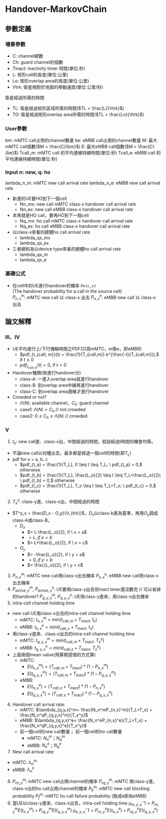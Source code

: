 # Handover-MarkovChain
## 參數定義

### 場景參數
- C: channel總數
- Ch: guard channel的個數
- Tinact: inactivity timer 時間(單位:秒)
- L: 矩形cell的長度(單位:公里)
- Lo: 矩形overlap area的長度(單位:公里)
- Vtrk: 衛星相對於地面的移動速度(單位:公里/秒)

衛星經過所需的時間
- TL: 衛星經過矩形區域所需的時間($TL = \frac{L}{Vtrk}$)
- TO: 衛星經過矩形overlap area所需的時間($TL = \frac{Lo}{Vtrk}$)

### User參數
bm: mMTC call占用的channel數量
be: eMBB call占用的channel數量
M: 最大mMTC call個數($M = \frac{C}{bm}$)
E: 最大eMBB call個數($M = \frac{C}{be}$)
Tcall_m: mMTC call 的平均連線持續時間(單位:秒)
Tcall_e: eMBB call 的平均連線持續時間(單位:秒)

### Input n: new, q: ho
lambda_n_m: mMTC new call arrival rate
lambda_n_e: eMBB new call arrival rate

- 新進的UE要HO到下一個cell
  - Nn_mx: new call mMTC class-x handover call arrival rate
  - Nn_ex: new call eMBB class-x handover call arrival rate
- 本來就是HO call，要再HO到下一個cell
  - Nq_mx: ho call mMTC class-x handover call arrival rate
  - Nq_ex: ho call eMBB class-x handover call arrival rate
- 以class-x來看的總體ho call arrival rate
  - lambda_qx_mx
  - lambda_qx_ex
- 三者總和為以device type來看的總體ho call arrival rate
  - lambda_qx_m
  - lambda_qx_e



### 基礎公式
- 在cell中的UE進行handover的機率 `Pn(c,x)`  
  (The handover probability for a call in the source cell)  
  $P^m_{n,x}$: mMTC new call 以 class-x 出去
  $P^e_{n,x}$: eMBB new call 以 class-x 出去

## 論文解釋
### III、IV
- UE平均進行上/下行傳輸時間之PDF(只寫mMTC，m換e，即eMBB)
  - $pdf_{t_{call, m}}(t) = \frac{1}{T_{call,m}} e^{\frac{-t}{T_{call,m}}},$ if $t \geq 0$
  - $pdf_{t_{call, m}}(t) = 0,$ if $t < 0$
- Handover種類(依進行handover分)
  - class-A: 一進入overlap area就進行handover
  - class-B: 到overlap area中線再進行handover
  - class-C: 到overlap area邊緣才進行handover
- Crowded or not?
  - $\Lambda(N)$: available channel，$C_h$: guard channel
  - case1: $\Lambda(N) > C_h$ // not crowded
  - case2: $0 \leq C_h \leq \Lambda(N)$ // crowded
### V
1. $t_x$: new call進、class-x出，中間經過的時間，假設經過t時間的機會均等。
  - 不論new call以何種出去，最多都是經過一個cell的時間(即$T_L$)
  - pdf for x = a, b, c
    - $pdf_{t_a} = \frac{1}{T_L}, 0 \leq t \leq T_L; \ pdf_{t_a} = 0,$ otherwise
    - $pdf_{t_b} = \frac{1}{T_L}, \frac{L_o}{2} \leq t \leq T_L+\frac{L_o}{2}; \ pdf_{t_b} = 0,$ otherwise
    - $pdf_{t_c} = \frac{1}{T_L}, T_o \leq t \leq T_L+T_o; \ pdf_{t_c} = 0,$ otherwise
2. $T^y_x$: class-y進、class-x出，中間經過的時間
  - $T^y_x = \frac{D_x - O_y}{V_{trk}}$，$D_x$以class-b進為基準，再用$O_y$調成class-A或class-B。
    - $D_x$
      - $= L-\frac{L_o}{2}, if \ x = a$
      - $= L, if \ x = b$
      - $= L+\frac{L_o}{2}, if \ x = c$
    - $O_y$
      - $= -\frac{L_o}{2}, if \ y = a$
      - $= 0, if \ y = b$
      - $= \frac{L_o}{2}, if \ y = c$
3.  $P_{n,x}^m$: mMTC new call用class-x出去機率
    $P_{n,x}^e$: eMBB new call用class-x出去機率
4.  $P_{active,y}^m$, $P_{active,y}^e$: UE要用class-y出去但inact timer還沒數完 // 可以省掉的handover? 
    $P_{q,y,x}^m$, $P_{q,y,x}^e$: UE用class-y進來，用class-x出去機率
5.  intra-cell channel holding time
  - new call UE用class-x出去的intra-cell channel holding time
    - mMTC: $t_{n,x}^m=min(t_{call,m}+T_{inact},\ t_x)$
    - eMBB: $t_{n,x}^e=min(t_{call,e}+T_{inact},\ t_x)$
  - 用class-y進來、class-x出去的intra-cell channel holding time
    - mMTC: $t_{q,y,x}^m=min(t_{call,m}+T_{inact},\ T_x^y)$ 
    - eMBB: $t_{q,y,x}^e=min(t_{call,e}+T_{inact},\ T_x^y)$
  - 上面兩個mean value(用算期望值的方式算)
    - mMTC: 
      - $E(t_{n,x}^m) = {(T}_{call,m}+T_{inact})\ast\left(1-P_{n,x}^m\right)$
      - $E(t_{q,y,x}^m) ={(T}_{call,m}+T_{inact})\ast\left(1-P_{q,y,x}^m\right)$
    - eMBB: 
      - $E(t_{n,x}^e) = {(T}_{call,e}+T_{inact})\ast\left(1-P_{n,x}^e\right)$
      - $E(t_{q,y,x}^e) ={(T}_{call,e}+T_{inact})\ast\left(1-P_{q,y,x}^e\right)$
6. Handover call arrival rate: 
   - mMTC: $\lambda_{q,y,x}^m= \frac{N_n^mP_{n,x}^m}{T_L+T_x} + \frac{N_n^qP_{q,y,x}^m}{T_x^y}$
   - eMBB: $\lambda_{q,y,x}^e= \frac{N_n^eP_{n,x}^e}{T_L+T_x} + \frac{N_n^qP_{q,y,x}^e}{T_x^y}$
   - 前一個cell的new call數量； 前一個cell的ho call數量
     - mMTC: $N_n^m$；$N_q^m$
     - eMBB: $N_n^e$；$N_q^e$
7. New call arrival rate:
  - mMTC: $\lambda_n^m$
  - eMBB: $\lambda_n^e$
8. $P_{rn,y}^m$: mMTC new call占用channel的機率
   $P_{rq,y}^m$: mMTC 用class-y進，class-x出的ho call占用channel的機率
   $P_b^m$: mMTC new call blocking probability
   $P_f^m$: mMTC ho call failure probability
   (換成e即為eMBB)
9. 當UE以class-y進來、class-x出去，intra-cell holding time
   $\mu_{m,y,x}^-1 = P_{rn,y}^mE(t_{n,x}^m)+P_{rq,y}^mE(t_{q,y,x}^m)$
   $\mu_{e,y,x}^-1 = P_{rn,y}^eE(t_{n,x}^e)+P_{rq,y}^eE(t_{q,y,x}^e)$